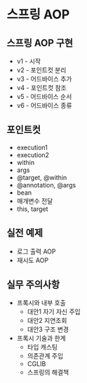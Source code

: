 # 스프링 AOP
## 스프링 AOP 구현
+ v1 - 시작
+ v2 - 포인트컷 분리
+ v3 - 어드바이스 추가
+ v4 - 포인트컷 참조
+ v5 - 어드바이스 순서
+ v6 - 어드바이스 종류

## 포인트컷
+ execution1
+ execution2
+ within
+ args
+ @target, @within
+ @annotation, @args
+ bean
+ 매개변수 전달
+ this, target

## 실전 예제
+ 로그 출력 AOP
+ 재시도 AOP

## 실무 주의사항
+ 프록시와 내부 호출
  + 대안1 자기 자신 주입
  + 대안2 지연조회
  + 대안3 구조 변경
+ 프록시 기술과 한계
  + 타입 캐스팅
  + 의존관계 주입
  + CGLIB
  + 스프링의 해결책
